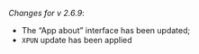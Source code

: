 _Changes for v 2.6.9_:
- The “App about” interface has been updated;
- `XPUN` update has been applied
